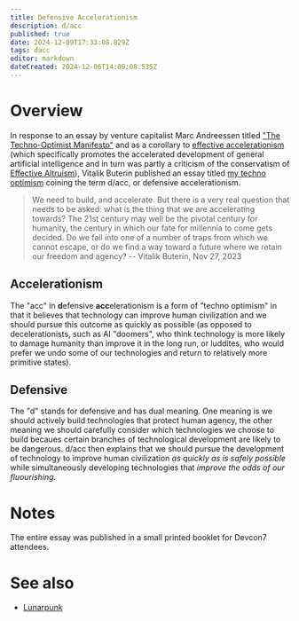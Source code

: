 ```yaml
---
title: Defensive Accelerationism
description: d/acc
published: true
date: 2024-12-09T17:33:08.829Z
tags: dacc
editor: markdown
dateCreated: 2024-12-06T14:09:08.535Z
---
```


# Overview
In response to an essay by venture capitalist Marc Andreessen titled ["The Techno-Optimist Manifesto"](https://a16z.com/the-techno-optimist-manifesto/) and as a corollary to [effective accelerationism](/Philosophy/eacc) (which specifically promotes the accelerated development of general artificial intelligence and in turn was partly a criticism of the conservatism of [Effective Altruism](/Philosophy/EA)), Vitalik Buterin published an essay titled [my techno optimism](https://vitalik.eth.limo/general/2023/11/27/techno_optimism.html) coining the term d/acc, or defensive accelerationism.

> We need to build, and accelerate. But there is a very real question that needs to be asked: what is the thing that we are accelerating towards? The 21st century may well be the pivotal century for humanity, the century in which our fate for millennia to come gets decided. Do we fall into one of a number of traps from which we cannot escape, or do we find a way toward a future where we retain our freedom and agency? -- Vitalik Buterin, Nov 27, 2023
##  Accelerationism
The "acc" in **d**efensive **acc**elerationism is a form of "techno optimism" in that it believes that technology can improve human civilization and we should pursue this outcome as quickly as possible (as opposed to decelerationists, such as AI "doomers", who think technology is more likely to damage humanity than improve it in the long run, or luddites, who would prefer we undo some of our technologies and return to relatively more primitive states).

## Defensive
The "d" stands for defensive and has dual meaning. One meaning is we should actively build technologies that protect human agency, the other meaning we should carefully consider which technologies we choose to build becaues certain branches of technological development are likely to be dangerous. d/acc then explains that we should pursue the development of technology to improve human civilization *as quickly as is safely possible* while simultaneously developing technologies that *improve the odds of our fluourishing*.

# Notes
The entire essay was published in a small printed booklet for Devcon7 attendees.

# See also
- [Lunarpunk](philosophy/solarpunk#lunarpunk)
